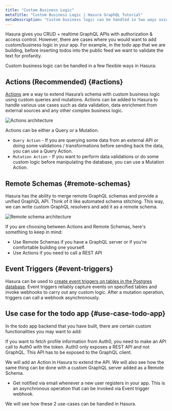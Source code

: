 ```yaml
---
title: "Custom Business Logic"
metaTitle: "Custom Business Logic | Hasura GraphQL Tutorial"
metaDescription: "Custom business logic can be handled in two ways using Hasura. One is by writing custom GraphQL resolvers and adding it as remote schema and another is to trigger a webhook asynchronously after a mutation."
---
```


Hasura gives you CRUD + realtime GraphQL APIs with authorization & access control. However, there are cases where you would want to add custom/business logic in your app. For example, in the todo app that we are building, before inserting todos into the public feed we want to validate the text for profanity.

Custom business logic can be handled in a few flexible ways in Hasura:

Actions (Recommended) {#actions}
---------------------

[Actions](https://hasura.io/docs/latest/graphql/core/actions/index/) are a way to extend Hasura’s schema with custom business logic using custom queries and mutations. Actions can be added to Hasura to handle various use cases such as data validation, data enrichment from external sources and any other complex business logic.

![Actions architecture](https://graphql-engine-cdn.hasura.io/learn-hasura/assets/graphql-hasura/actions-architecture.png)

Actions can be either a Query or a Mutation.

- `Query Action` - If you are querying some data from an external API or doing some validations / transformations before sending back the data, you can use a Query Action.
- `Mutation Action` - If you want to perform data validations or do some custom logic before manipulating the database, you can use a Mutation Action.

Remote Schemas {#remote-schemas}
--------------

Hasura has the ability to merge remote GraphQL schemas and provide a unified GraphQL API. Think of it like automated schema stitching. This way, we can write custom GraphQL resolvers and add it as a remote schema.

![Remote schema architecture](https://graphql-engine-cdn.hasura.io/learn-hasura/assets/graphql-hasura/remote-schema-architecture.png)

If you are choosing between Actions and Remote Schemas, here's something to keep in mind:

- Use Remote Schemas if you have a GraphQL server or if you're comfortable building one yourself.
- Use Actions if you need to call a REST API

Event Triggers {#event-triggers}
--------------

Hasura can be used to [create event triggers on tables in the Postgres database](https://hasura.io/learn/database/postgresql/triggers/). Event triggers reliably capture events on specified tables and invoke webhooks to carry out any custom logic. After a mutation operation, triggers can call a webhook asynchronously.

Use case for the todo app {#use-case-todo-app}
-------------------------

In the todo app backend that you have built, there are certain custom functionalities you may want to add:

If you want to fetch profile information from Auth0, you need to make an API call to Auth0 with the token. Auth0 only exposes a REST API and not GraphQL. This API has to be exposed to the GraphQL client.

We will add an Action in Hasura to extend the API. We will also see how the same thing can be done with a custom GraphQL server added as a Remote Schema.

- Get notified via email whenever a new user registers in your app. This is an asynchronous operation that can be invoked via Event trigger webhook.

We will see how these 2 use-cases can be handled in Hasura.
